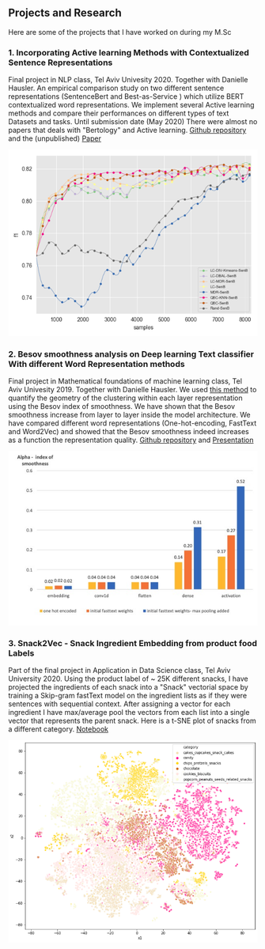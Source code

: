 ## Projects and Research
Here are some of the projects that  I have worked on during my M.Sc 




### 1. Incorporating Active learning Methods with Contextualized Sentence Representations 
Final project in NLP class, Tel Aviv Univesity 2020. Together with Danielle Hausler.
An empirical comparison study on two different sentence representations (SentenceBert and Best-as-Service ) which utilize BERT contextualized word representations. We implement several Active learning methods and compare their performances on different types of text Datasets and tasks. Until submission date (May 2020) There were almost no papers that deals with "Bertology" and Active learning. [Github repository](https://github.com/daniellehausler/nlp_active_learning)  and the (unpublished) [Paper](https://github.com/katzurik/katzurik.github.io/blob/main/NLP_katz_hausler.pdf)

![Image](https://github.com/katzurik/katzurik.github.io/blob/main/images/mr_f1_SenB.png?raw=true)

### 2. Besov smoothness analysis on Deep learning Text classifier With different Word Representation methods
Final project in Mathematical foundations of machine learning class, Tel Aviv Univesity 2019. Together with Danielle Hausler.
We used [this method](https://arxiv.org/abs/1710.03263) to quantify the geometry of the clustering within each layer representation using the Besov index of smoothness.
We have shown that the Besov smoothness increase from layer to layer inside the model architecture. We have compared different word representations (One-hot-encoding, FastText and Word2Vec) and showed that the Besov smoothness indeed increases as a function the representation quality. [Github repository](https://github.com/katzurik/NLP_besov_smoothness) and [Presentation](https://github.com/katzurik/katzurik.github.io/blob/main/function%20space%20analysis%20of%20NLP%20models.pdf)

![Image](https://github.com/katzurik/katzurik.github.io/blob/main/images/besov.jpeg?raw=true)


### 3. Snack2Vec - Snack Ingredient Embedding from product food Labels
Part of the final project in Application in Data Science class, Tel Aviv University 2020. Using the product label of ~ 25K different snacks, I have projected the ingredients of each snack into a "Snack" vectorial space by training a Skip-gram fastText model on the ingredient lists as if they were sentences with sequential context. After assigning a vector for each ingredient I have max/average pool the vectors from each list into a single vector that represents the parent snack. Here is a t-SNE plot of snacks from a different category. [Notebook](https://github.com/katzurik/katzurik.github.io/blob/main/notebooks/Models.ipynb)

![Image](https://github.com/katzurik/katzurik.github.io/blob/main/images/snack2vec.png?raw=true)

